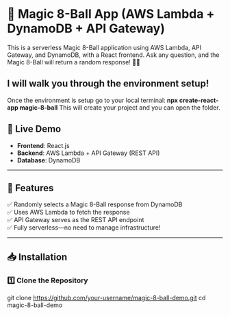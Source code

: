 # 🎱 Magic 8-Ball App (AWS Lambda + DynamoDB + API Gateway)

This is a serverless Magic 8-Ball application using AWS Lambda, API Gateway, and DynamoDB, with a React frontend. Ask any question, and the Magic 8-Ball will return a random response! 🎱✨

## I will walk you through the environment setup!

Once the environment is setup go to your local terminal: 
**npx create-react-app magic-8-ball** 
This will create your project and you can open the folder. 

## **🚀 Live Demo**

- **Frontend**: React.js
- **Backend**: AWS Lambda + API Gateway (REST API)
- **Database**: DynamoDB

---

## **📌 Features**

✅ Randomly selects a Magic 8-Ball response from DynamoDB  
✅ Uses AWS Lambda to fetch the response  
✅ API Gateway serves as the REST API endpoint  
✅ Fully serverless—no need to manage infrastructure!

---

## **📥 Installation**

### **1️⃣ Clone the Repository**

git clone https://github.com/your-username/magic-8-ball-demo.git
cd magic-8-ball-demo
